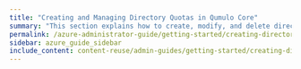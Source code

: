 ```yaml
---
title: "Creating and Managing Directory Quotas in Qumulo Core"
summary: "This section explains how to create, modify, and delete directory quotas by using the Qumulo Core Web UI and how to use the Cluster Alerts for Qumulo script to manage cluster quota notifications."
permalink: /azure-administrator-guide/getting-started/creating-directory-quotas.html
sidebar: azure_guide_sidebar
include_content: content-reuse/admin-guides/getting-started/creating-directory-quotas.md
---
```



